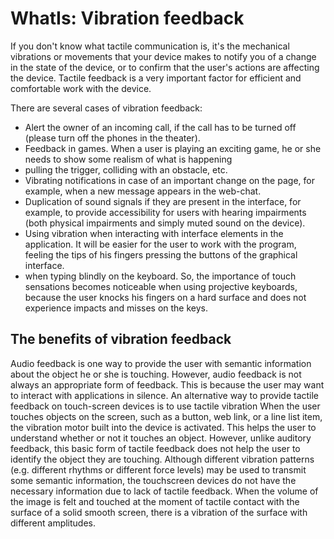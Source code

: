# WhatIs: Vibration feedback
 
If you don't know what tactile communication is, it's the mechanical vibrations or movements that your device makes to 
notify you of a change in the state of the device, or to confirm that the user's actions are affecting the device. 
Tactile feedback is a very important factor for efficient and comfortable work with the device.

There are several cases of vibration feedback:

* Alert the owner of an incoming call, if the call has to be turned off (please turn off the phones in the theater). 
* Feedback in games. When a user is playing an exciting game, he or she needs to show some realism of what is happening 
* pulling the trigger, colliding with an obstacle, etc. 
* Vibrating notifications in case of an important change on the page, for example, when a new message appears in the web-chat.
* Duplication of sound signals if they are present in the interface, for example, to provide accessibility for users 
with hearing impairments (both physical impairments and simply muted sound on the device).
* Using vibration when interacting with interface elements in the application. It will be easier for the user to work 
with the program, feeling the tips of his fingers pressing the buttons of the graphical interface.
* when typing blindly on the keyboard. So, the importance of touch sensations becomes noticeable when using projective 
keyboards, because the user knocks his fingers on a hard surface and does not experience impacts and misses on the keys. 

## The benefits of vibration feedback

Audio feedback is one way to provide the user with semantic information about the object he or she is touching. 
However, audio feedback is not always an appropriate form of feedback. This is because the user may want to interact 
with applications in silence. 
An alternative way to provide tactile feedback on touch-screen devices is to use tactile vibration When the user touches
objects on the screen, such as a button, web link, or a line list item, the vibration motor built into the device is activated. 
This helps the user to understand whether or not it touches an object. However, unlike auditory feedback, this basic 
form of tactile feedback does not help the user to identify the object they are touching. Although different vibration 
patterns (e.g. different rhythms or different force levels) may be used to transmit some semantic information, the
touchscreen devices do not have the necessary information due to lack of tactile feedback. When the volume of the image
is felt and touched at the moment of tactile contact with the surface of a solid smooth screen, there is a vibration 
of the surface with different amplitudes.
